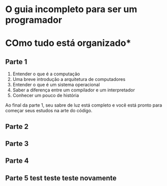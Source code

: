 # **O guia incompleto para ser um programador**

# **COmo tudo está organizado***

## Parte 1

1. Entender o que é a computação
2. Uma breve introdução a arquitetura de computadores
3. Entender o que é um sistema operacional
4. Saber a diferença entre um compilador e um interpretador
5. Conhecer um pouco de história

Ao final da parte 1, seu sabre de luz está completo e você está pronto para começar seus estudos na arte do código.

## Parte 2

## Parte 3

## Parte 4

## Parte 5 test teste teste novamente